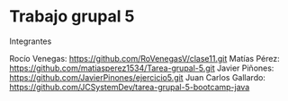 # Trabajo grupal 5 

Integrantes

Rocío Venegas: https://github.com/RoVenegasV/clase11.git
Matías Pérez: https://github.com/matiasperez1534/Tarea-grupal-5.git 
Javier Piñones: https://github.com/JavierPinones/ejercicio5.git
Juan Carlos Gallardo: https://github.com/JCSystemDev/tarea-grupal-5-bootcamp-java